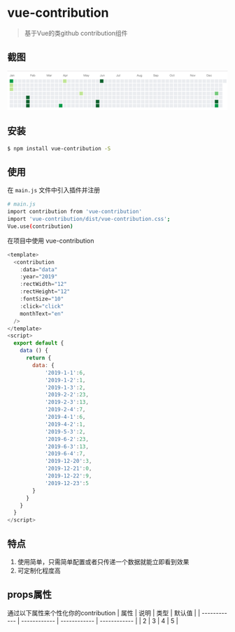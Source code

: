 # vue-contribution

> 基于Vue的类github contribution组件

## 截图
![vue-contribution](https://github.com/QQOQ/vue-contribution/blob/master/public/img/test.png)

## 安装

``` bash
$ npm install vue-contribution -S
```
## 使用

在 `main.js` 文件中引入插件并注册

``` bash
# main.js
import contribution from 'vue-contribution'
import 'vue-contribution/dist/vue-contribution.css';
Vue.use(contribution)
```

在项目中使用 vue-contribution

```js
<template>
  <contribution
  	:data="data"
	:year="2019"
	:rectWidth="12"
	:rectHeight="12"
	:fontSize="10"
	:click="click"
	monthText="en"
  />
</template>
<script>
  export default {
    data () {
      return {
        data: {
      		'2019-1-1':6,
      		'2019-1-2':1,
      		'2019-1-3':2,
      		'2019-2-2':23,
      		'2019-2-3':13,
      		'2019-2-4':7,
      		'2019-4-1':6,
      		'2019-4-2':1,
      		'2019-5-3':2,
      		'2019-6-2':23,
      		'2019-6-3':13,
      		'2019-6-4':7,
      		'2019-12-20':3,
      		'2019-12-21':0,
      		'2019-12-22':9,
      		'2019-12-23':5
      	}
      }
    }
  }
</script>
```

## 特点
1. 使用简单，只需简单配置或者只传递一个数据就能立即看到效果
2. 可定制化程度高

## props属性
通过以下属性来个性化你的contribution
| 属性 | 说明 | 类型 | 默认值 |
| ------------ | ------------ | ------------ | ------------ |
|  2 | 3  | 4  | 5  |


